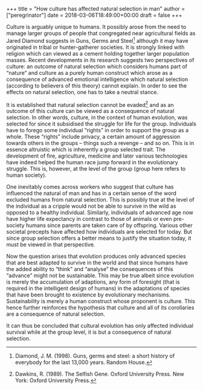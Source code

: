 +++
title = "How culture has affected natural selection in man"
author = ["peregrinator"]
date = 2018-03-06T18:49:00+00:00
draft = false
+++

Culture is arguably unique to humans. It possibly arose from the need
to manage larger groups of people that congregated near agricultural
fields as Jared Diamond suggests in Guns, Germs and Steel[^fn:1] although it may
have originated in tribal or hunter-gatherer societies. It is strongly
linked with religion which can viewed as a cement holding together
larger population masses. Recent developments in its research suggests
two perspectives of culture: an outcome of natural selection which
considers humans part of “nature” and culture as a purely human
construct which arose as a consequence of advanced emotional
intelligence which natural selection (according to believers of this
theory) cannot explain. In order to see the effects on natural
selection, one has to take a neutral stance.

It is established that natural selection cannot be evaded[^fn:2] and as an
           outcome of this culture can be viewed as a consequence of
           natural selection. In other words, culture, in the context
           of human evolution, was selected for since it subsidised
           the struggle for life for the group. Individuals have to
           forego some individual “rights” in order to support the
           group as a whole. These “rights” include privacy, a certain
           amount of aggression towards others in the groups – things
           such a revenge – and so on. This is in essence altruistic
           which is inherently a group selected trait. The development
           of fire, agriculture, medicine and later various
           technologies have indeed helped the human race jump forward
           in the evolutionary struggle. This is, however, at the
           level of the group (group here refers to human society).

One inevitably comes across workers who suggest that culture has
influenced the natural of man and has in a certain sense of the word
excluded humans from natural selection. This is possibly true at the
level of the individual as a cripple would not be able to survive in
the wild as opposed to a healthy individual. Similarly, individuals of
advanced age now have higher life expectancy in contrast to those of
animals or even pre-society humans since parents are taken care of by
offspring. Various other societal precepts have affected how
individuals are selected for today. But since group selection offers a
better means to justify the situation today, it must be viewed in that
perspective.

Now the question arises that evolution produces only advanced species
that are best adapted to survive in the world and that since humans
have the added ability to “think” and “analyse” the consequences of
this “advance” might not be sustainable. This may be true albeit since
evolution is merely the accumulation of adaptions, any form of
foresight (that is required in the intelligent design of humans) in
the adaptations of species that have been brought to existence by
evolutionary mechanisms. Sustainability is merely a human construct
whose proponent is culture. This hence further reinforces the
hypothesis that culture and all of its corollaries are a consequence
of natural selection.

It can thus be concluded that cultural evolution has only affected
individual survival while at the group level, it is but a consequence
of natural selection.

[^fn:1]: Diamond, J. M. (1998). Guns, germs and steel: a short history of
    everybody for the last 13,000 years. Random House.
[^fn:2]: Dawkins, R. (1989). The Selfish Gene. Oxford University
               Press. New York: Oxford University Press.
